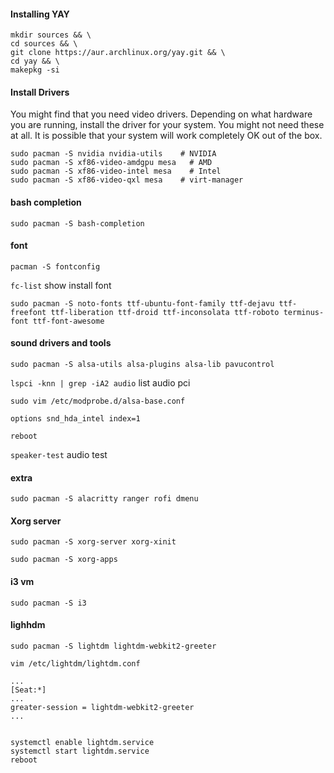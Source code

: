 #### Installing YAY
```
mkdir sources && \
cd sources && \
git clone https://aur.archlinux.org/yay.git && \
cd yay && \
makepkg -si
```

#### Install Drivers
You might find that you need video drivers. Depending on what hardware you are running, install the driver for your system. You might not need these at all. It is possible that your system will work completely OK out of the box.
```
sudo pacman -S nvidia nvidia-utils    # NVIDIA 
sudo pacman -S xf86-video-amdgpu mesa   # AMD
sudo pacman -S xf86-video-intel mesa    # Intel
sudo pacman -S xf86-video-qxl mesa    # virt-manager
```

#### bash completion
`sudo pacman -S bash-completion`

#### font
`pacman -S fontconfig`

`fc-list` show install font

`sudo pacman -S noto-fonts ttf-ubuntu-font-family ttf-dejavu ttf-freefont ttf-liberation ttf-droid ttf-inconsolata ttf-roboto terminus-font ttf-font-awesome`

#### sound drivers and tools
`sudo pacman -S alsa-utils alsa-plugins alsa-lib pavucontrol`

`lspci -knn | grep -iA2 audio` list audio pci

```
sudo vim /etc/modprobe.d/alsa-base.conf

options snd_hda_intel index=1
```

`reboot`

`speaker-test` audio test

#### extra
`sudo pacman -S alacritty ranger rofi dmenu`

#### Xorg server
`sudo pacman -S xorg-server xorg-xinit`

`sudo pacman -S xorg-apps` 

#### i3 vm
`sudo pacman -S i3`

#### lighhdm
`sudo pacman -S lightdm lightdm-webkit2-greeter`

```
vim /etc/lightdm/lightdm.conf

...
[Seat:*]
...
greater-session = lightdm-webkit2-greeter
...


systemctl enable lightdm.service
systemctl start lightdm.service
reboot

```
